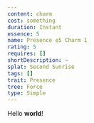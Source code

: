 ```yaml
---
content: charm
cost: something
duration: Instant
essence: 5
name: Presence e5 Charm 1
rating: 5
requires: []
shortDescription: ~
splat: Second Sunrise
tags: []
trait: Presence
tree: Force
type: Simple
---
```


Hello **world**!
